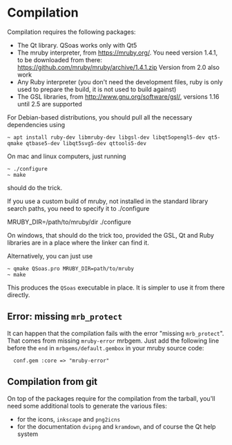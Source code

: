 # Compilation

Compilation requires the following packages:

  * The Qt library. QSoas works only with  Qt5
  * The mruby interpreter, from https://mruby.org/. You need version
    1.4.1, to be downloaded from there:
    https://github.com/mruby/mruby/archive/1.4.1.zip
    Version from 2.0 also work
  * Any Ruby interpreter (you don't need the development files, ruby
    is only used to prepare the build, it is not used to build
    against)
  * The GSL libraries, from http://www.gnu.org/software/gsl/, 
  versions 1.16 until 2.5 are supported

For Debian-based distributions, you should pull all the necessary
dependencies using

~~~
~ apt install ruby-dev libmruby-dev libgsl-dev libqt5opengl5-dev qt5-qmake qtbase5-dev libqt5svg5-dev qttools5-dev
~~~
  

On mac and linux computers, just running

~~~
~ ./configure
~ make
~~~

should do the trick.

If you use a custom build of mruby, not installed in the standard
library search paths, you need to specify it to ./configure

  MRUBY_DIR=/path/to/mruby/dir ./configure

On windows, that should do the trick too, provided the GSL, Qt and
Ruby libraries are in a place where the linker can find it.

Alternatively, you can just use

~~~
~ qmake QSoas.pro MRUBY_DIR=path/to/mruby
~ make
~~~

This produces the `QSoas` executable in place. It is simpler to use it
from there directly.


## Error: missing `mrb_protect`

It can happen that the compilation fails with the error "missing
`mrb_protect`". That comes from missing `mruby-error` mrbgem. Just add
the following line before the `end` in  `mrbgems/default.gembox` in
your mruby source code:

~~~
  conf.gem :core => "mruby-error"
~~~


## Compilation from git

On top of the packages require for the compilation from the tarball,
you'll need some additional tools to generate the various files:

 * for the icons, `inkscape` and `png2icns`
 * for the documentation `dvipng` and `kramdown`, and of course the Qt
   help system
